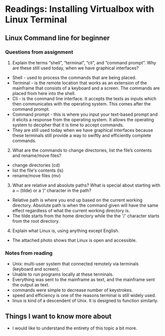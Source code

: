 # Readings: Installing Virtualbox with Linux Terminal

## Linux Command line for beginner

### Questions from assignment
1. Explain the terms “shell”, “terminal”, “cli”, and “command prompt”. Why are these still used today, when we have graphical interfaces?
- Shell - used to process the commands that are being placed. 
- Terminal - is the remote location that works as an extension of the mainframe that consists of a keyboard and a screen. The commands are placed from here into the shell.
- Cli - is the command line interface. It accepts the texts as inputs which then communicates with the operating system. This comes after the command prompt. 
- Command prompt - this is where you input your text-based prompt and it elicits a response from the operating system. It allows the operating system to decipher that it is time to accept commands.
-  They are still used today when we have graphical interfaces because these terminals still provide a way to swiftly and efficiently complete commands.

2. What are the commands to change directories, list the file’s contents and rename/move files?
- change directories (cd)
- list the file's contents (ls)
- rename/move files (mv)

3. What are relative and absolute paths? What is special about starting with a ~ (tilde) or a ‘/’ character in the path?
- Relative path is where you end up based on the current working directory. Absolute path is when the command given will have the same effect regardless of what the current working directory is.
- The tilde starts from the home directory while the the '/' character starts from the root directory.

4. Explain what Linux is, using anything except English.
- The attached photo shows that Linux is open and accessible.

### Notes from reading 
- Unix: multi-user system that connected remotely via terminals (keyboard and screen).
- Unable to run programs locally at these terminals.
- Everything was sent to the mainframe as text, and the mainframe sent the output as text.
- commands were simple to decrease number of keystrokes.
- speed and efficiency is one of the reasons terminal is still widely used.
- linux is kind of a descendent of Unix. It is designed to function similarly.

## Things I want to know more about 
- I would like to understand the entirety of this topic a bit more.
